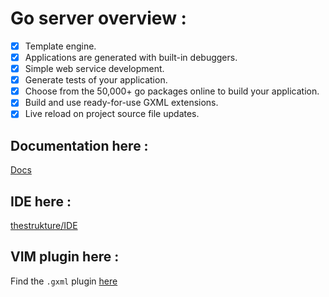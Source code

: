 # Go server overview :

- [x] Template engine.
- [x] Applications are generated with built-in debuggers.
- [x] Simple web service development.
- [x] Generate tests of your application.
- [x] Choose from the 50,000+ go packages online to build your application.
- [x] Build and use ready-for-use GXML extensions.
- [x] Live reload on project source file updates.

## Documentation here :
[Docs](http://golangserver.com)

## IDE here :
[thestrukture/IDE](https://github.com/thestrukture/IDE)

## VIM plugin here :
Find the `.gxml` plugin [here](https://github.com/cheikhshift/vim-gos)


